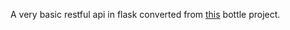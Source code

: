 A very basic restful api in flask converted from [this](https://github.com/PrettyPrinted/bottle_restful_api) bottle project.